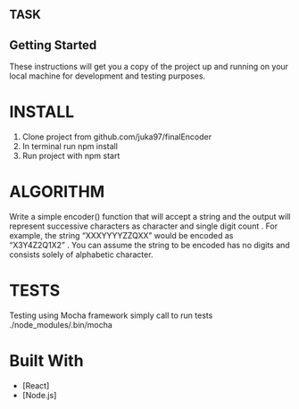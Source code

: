 ## TASK

## Getting Started

These instructions will get you a copy of the project up and running on your local machine for development and testing purposes. 

# INSTALL

1. Clone project from github.com/juka97/finalEncoder
2. In terminal run npm install
3. Run project with npm start

# ALGORITHM

  Write a simple encoder() function that will accept a string and the output will represent
successive characters as character and single digit count . For example, the string
“XXXYYYYZZQXX” would be encoded as “X3Y4Z2Q1X2” . 
You can assume the string to be encoded has no digits and consists solely of alphabetic character.

# TESTS
Testing using Mocha framework
simply call to run tests
./node_modules/.bin/mocha

# Built With

* [React]
* [Node.js]




